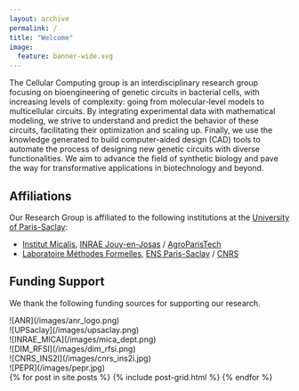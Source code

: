 ```yaml
---
layout: archive
permalink: /
title: "Welcome"
image:
  feature: banner-wide.svg
---
```


The Cellular Computing group is an interdisciplinary research group focusing
on bioengineering of genetic circuits in bacterial cells, with increasing
levels of complexity: going from molecular-level models to multicellular
circuits. By integrating experimental data with mathematical modeling, we
strive to understand and predict the behavior of these circuits, facilitating
their optimization and scaling up. Finally, we use the knowledge generated to
build computer-aided design (CAD) tools to automate the process of designing
new genetic circuits with diverse functionalities. We aim to advance the field
of synthetic biology and pave the way for transformative applications in
biotechnology and beyond.

## Affiliations
Our Research Group is affiliated to the following institutions at the [University of Paris-Saclay](https://www.universite-paris-saclay.fr/en "https://www.universite-paris-saclay.fr/en"):
- [Institut Micalis](https://www.micalis.fr/micalis_eng/Home/Micalis-Institute/ "https://www.micalis.fr/micalis_eng/Home/Micalis-Institute/"), [INRAE Jouy-en-Josas](https://www.inrae.fr/en/centres/ile-france-jouy-josas-antony "https://www.inrae.fr/en/centres/ile-france-jouy-josas-antony") / [AgroParisTech](https://www.agroparistech.fr/en "https://www.agroparistech.fr/en")
- [Laboratoire Méthodes Formelles](https://ens-paris-saclay.fr/en/research/laboratoires-et-instituts/computer-science-laboratory-lmf "https://ens-paris-saclay.fr/en/research/laboratoires-et-instituts/computer-science-laboratory-lmf"), [ENS Paris-Saclay](https://ens-paris-saclay.fr/en "https://ens-paris-saclay.fr/en") / [CNRS](https://www.cnrs.fr/en "https://www.cnrs.fr/en")


## Funding Support
We thank the following funding sources for supporting our research. 

<div class="tiles">

<div class="tile" markdown="1">
  ![ANR](/images/anr_logo.png)
</div><!-- /.tile -->

<div class="tile" markdown="1">
  ![UPSaclay](/images/upsaclay.png)
</div><!-- /.tile -->

<div class="tile" markdown="1">
  ![INRAE_MICA](/images/mica_dept.png)
</div><!-- /.tile -->

<div class="tile" markdown="1">
  ![DIM_RFSI](/images/dim_rfsi.png)
</div><!-- /.tile -->

<div class="tile" markdown="1">
  ![CNRS_INS2I](/images/cnrs_ins2i.jpg)
</div><!-- /.tile -->

<div class="tile" markdown="1">
  ![PEPR](/images/pepr.jpg)
</div><!-- /.tile -->



<div class="tiles">
{% for post in site.posts %}
	{% include post-grid.html %}
{% endfor %}
</div><!-- /.tiles -->
